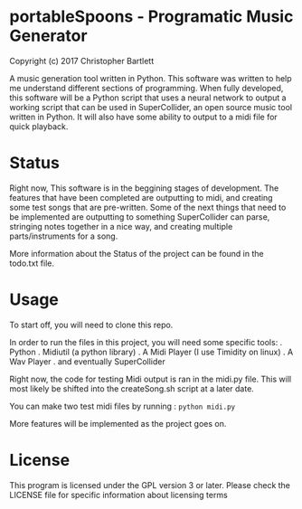 <!---
  * Copyright (c) 2017 Christopher Bartlett
  * [This program is licensed under the "GPL License"]
  * Please see the file LICENSE in the source
  * distribution of this software for license terms.
-->

# portableSpoons - Programatic Music Generator

Copyright (c) 2017 Christopher Bartlett

A music generation tool written in Python.  This software was written to help me understand different sections of programming.  When fully developed, this software will be a Python script that uses a neural network to output a working script that can be used in SuperCollider, an open source music tool written in Python.  It will also have some ability to output to a midi file for quick playback.


# Status

Right now, This software is in the beggining stages of development.  The features that have been completed are outputting to midi, and creating some test songs that are pre-written.  Some of the next things that need to be implemented are outputting to something SuperCollider can parse, stringing notes together in a nice way, and creating multiple parts/instruments for a song.

More information about the Status of the project can be found in the todo.txt file.


# Usage

To start off, you will need to clone this repo.  

In order to run the files in this project, you will need some specific tools:
  . Python
  . Midiutil (a python library)
  . A Midi Player (I use Timidity on linux) 
  . A Wav Player
  . and eventually SuperCollider

Right now, the code for testing Midi output is ran in the midi.py file.  This will most likely be shifted into the createSong.sh script at a later date.

You can make two test midi files by running :
 `python midi.py`

More features will be implemented as the project goes on.


# License

This program is licensed under the GPL version 3 or later. Please check the LICENSE file for specific information about licensing terms



